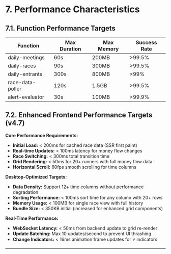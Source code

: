 # 7. Performance Characteristics

## 7.1. Function Performance Targets

| Function | Max Duration | Max Memory | Success Rate |
|----------|-------------|------------|--------------|
| daily-meetings | 60s | 200MB | >99.5% |
| daily-races | 90s | 300MB | >99.5% |
| daily-entrants | 300s | 800MB | >99% |
| race-data-poller | 120s | 1.5GB | >99.5% |
| alert-evaluator | 30s | 100MB | >99.9% |

## 7.2. Enhanced Frontend Performance Targets (v4.7)

**Core Performance Requirements:**
- **Initial Load:** < 200ms for cached race data (SSR first paint)
- **Real-time Updates:** < 100ms latency for money flow changes
- **Race Switching:** < 300ms total transition time
- **Grid Rendering:** < 50ms for 20+ runners with full money flow data
- **Horizontal Scroll:** 60fps smooth scrolling for time columns

**Desktop-Optimized Targets:**
- **Data Density:** Support 12+ time columns without performance degradation
- **Sorting Performance:** < 100ms sort time for any column with 20+ rows
- **Memory Usage:** < 100MB for single race view with full history
- **Bundle Size:** < 350KB initial (increased for enhanced grid components)

**Real-Time Performance:**
- **WebSocket Latency:** < 50ms from backend update to grid re-render
- **Update Batching:** Max 10 updates/second to prevent UI thrashing
- **Change Indicators:** < 16ms animation frame updates for ⚡ indicators

---
